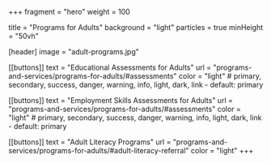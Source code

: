 +++
fragment = "hero"
weight = 100

title = "Programs for Adults"
background = "light"
particles = true
minHeight = "50vh"

[header]
  image = "adult-programs.jpg"

[[buttons]]
  text = "Educational Assessments for Adults"
  url = "programs-and-services/programs-for-adults/#assessments"
  color = "light" # primary, secondary, success, danger, warning, info, light, dark, link - default: primary

[[buttons]]
  text = "Employment Skills Assessments for Adults"
  url = "programs-and-services/programs-for-adults/#assessments"
  color = "light" # primary, secondary, success, danger, warning, info, light, dark, link - default: primary

[[buttons]]
  text = "Adult Literacy Programs"
  url = "programs-and-services/programs-for-adults/#adult-literacy-referral"
  color = "light"
+++



